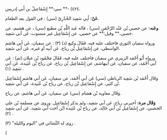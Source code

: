 ٤٢٤) -** سي:** إِسْمَاعِيلُ بن أَبي إدريس.

**عَنْ:** أَبِي سَعِيد الخُدْرِيّ (سي) : في القول بعد الطعام.

**وعَنه:** عن حصين بْن عَبْد الرَّحْمَنِ (سي) ، قاله عَبد اللَّهِ بْن مطيع (سي) ، عن هشيم، عن حصين،** وقيل:** عن حصين، عن إِسْمَاعِيل غير منسوب، عَن أبي سَعِيد.

ورواه سفيان الثوري فاختلف عليه فيه، فَقَالَ وكيع (د) (٣) : عن سفيان، عَن أبي هاشم الواسطي، عن إِسْمَاعِيل بْن رياح، عَن أبيه أو غيره، عَن أبي سَعِيد.

ورواه أَبُو أَحْمَد الزبيري عن سفيان فاختلف عليه فيه، فَقَالَ مَحْمُود بْن غيلان (تم) : عَن أبي أَحْمَد، عن سفيان، عَن أبيهاشم، عن إِسْمَاعِيل بْن رياح، عن رياح بْن عُبَيدة، عَن أبي سَعِيد (١) .

وَقَال أَحْمَد بْن سَعِيد الرباطي (سي) عَن أبي أَحْمَد، عن سفيان، عَن أبي هاشم إِسْمَاعِيل بْن كثير، عن إِسْمَاعِيل بْن رياح، عن رياح بْن عُبَيدة، عَن أبي سَعِيد.

وَقَال معاوية بْن هشام (سي) عن سفيان، عَن أبي هاشم، عن رياح.

**وَقَال مرة:** أخبرني رياح، عَن أبي سَعِيد، ولم يذكر إِسْمَاعِيل. وروى عن مسلمة بْن علي الخشني، عن إِسْمَاعِيل بْن أَبي خَالِد، عن رياح بْن عُبَيدة ابْن أخت أبي سَعِيد، عَن أبي سَعِيد (٢) .

روى له النَّسَائي في "اليوم والليلة" (٣) .

(